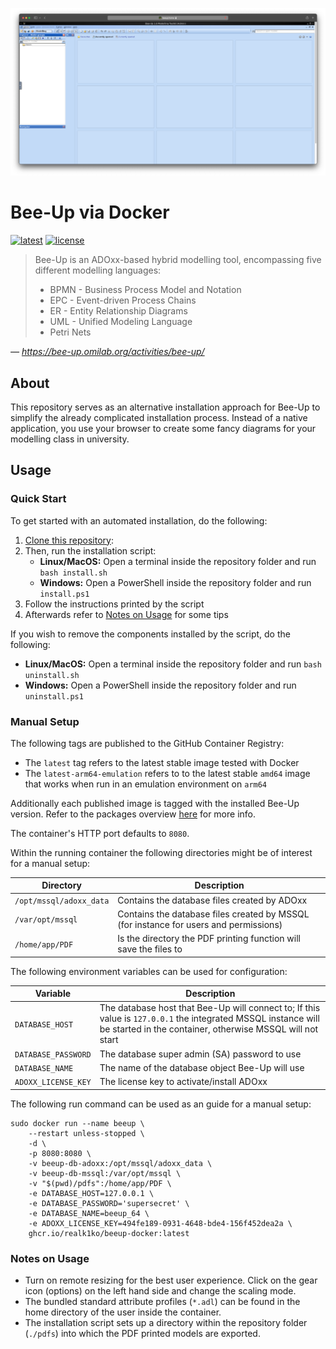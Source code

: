 ![Screenshot](screenshot.png)

# Bee-Up via Docker

[![latest](https://img.shields.io/github/v/release/realk1ko/beeup-docker?label=latest)](https://github.com/realk1ko/beeup-docker/releases/latest)
[![license](https://img.shields.io/github/license/realk1ko/beeup-docker.svg)](https://github.com/realk1ko/beeup-docker/blob/master/LICENSE)

> Bee-Up is an ADOxx-based hybrid modelling tool, encompassing five different modelling languages:
> * BPMN - Business Process Model and Notation
> * EPC - Event-driven Process Chains
> * ER - Entity Relationship Diagrams
> * UML - Unified Modeling Language
> * Petri Nets

_&#8213; https://bee-up.omilab.org/activities/bee-up/_

## About
This repository serves as an alternative installation approach for Bee-Up to simplify the already complicated 
installation process. Instead of a native application, you use your browser to create some fancy diagrams for your
modelling class in university.

## Usage

### Quick Start

To get started with an automated installation, do the following:
1) [Clone this repository](https://docs.github.com/en/get-started/getting-started-with-git/about-remote-repositories#cloning-with-https-urls):
2) Then, run the installation script:
   - **Linux/MacOS:** Open a terminal inside the repository folder and run `bash install.sh`
   - **Windows:** Open a PowerShell inside the repository folder and run `install.ps1`
3) Follow the instructions printed by the script
4) Afterwards refer to [Notes on Usage](#notes-on-usage) for some tips

If you wish to remove the components installed by the script, do the following:
- **Linux/MacOS:** Open a terminal inside the repository folder and run `bash uninstall.sh`
- **Windows:** Open a PowerShell inside the repository folder and run `uninstall.ps1`

### Manual Setup

The following tags are published to the GitHub Container Registry:

- The `latest` tag refers to the latest stable image tested with Docker
- The `latest-arm64-emulation` refers to to the latest stable `amd64` image that works when run in an emulation
  environment on `arm64`

Additionally each published image is tagged with the installed Bee-Up version. Refer to the packages
overview [here](https://github.com/users/realk1ko/packages/container/package/beeup-docker) for more info.

The container's HTTP port defaults to `8080`.

Within the running container the following directories might be of interest for a manual setup:

| Directory               | Description                                                                           |
|-------------------------|---------------------------------------------------------------------------------------|
| `/opt/mssql/adoxx_data` | Contains the database files created by ADOxx                                          |
| `/var/opt/mssql`        | Contains the database files created by MSSQL (for instance for users and permissions) |
| `/home/app/PDF`         | Is the directory the PDF printing function will save the files to                     |

The following environment variables can be used for configuration:

| Variable            | Description                                                                                                                                                                |
|---------------------|----------------------------------------------------------------------------------------------------------------------------------------------------------------------------|
| `DATABASE_HOST`     | The database host that Bee-Up will connect to; If this value is `127.0.0.1` the integrated MSSQL instance will be started in the container, otherwise MSSQL will not start |
| `DATABASE_PASSWORD` | The database super admin (SA) password to use                                                                                                                              |
| `DATABASE_NAME`     | The name of the database object Bee-Up will use                                                                                                                            |
| `ADOXX_LICENSE_KEY` | The license key to activate/install ADOxx                                                                                                                                  |

The following run command can be used as an guide for a manual setup:
```
sudo docker run --name beeup \
    --restart unless-stopped \
    -d \
    -p 8080:8080 \
    -v beeup-db-adoxx:/opt/mssql/adoxx_data \
    -v beeup-db-mssql:/var/opt/mssql \
    -v "$(pwd)/pdfs":/home/app/PDF \
    -e DATABASE_HOST=127.0.0.1 \
    -e DATABASE_PASSWORD='supersecret' \
    -e DATABASE_NAME=beeup_64 \
    -e ADOXX_LICENSE_KEY=494fe189-0931-4648-bde4-156f452dea2a \
    ghcr.io/realk1ko/beeup-docker:latest
```

### Notes on Usage
- Turn on remote resizing for the best user experience. Click on the gear icon (options) on the left hand side and
  change the scaling mode.
- The bundled standard attribute profiles (`*.adl`) can be found in the home directory of the user inside the container.
- The installation script sets up a directory within the repository folder (`./pdfs`) into which the PDF printed models
  are exported.
